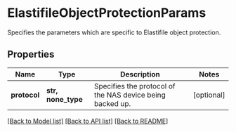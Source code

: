 # ElastifileObjectProtectionParams

Specifies the parameters which are specific to Elastifile object protection.

## Properties
Name | Type | Description | Notes
------------ | ------------- | ------------- | -------------
**protocol** | **str, none_type** | Specifies the protocol of the NAS device being backed up. | [optional] 

[[Back to Model list]](../README.md#documentation-for-models) [[Back to API list]](../README.md#documentation-for-api-endpoints) [[Back to README]](../README.md)


